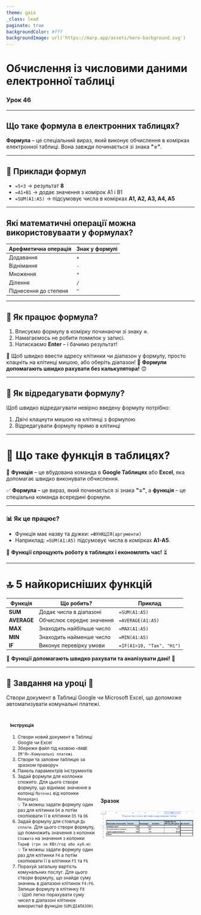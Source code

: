 ```yaml
---
theme: gaia
_class: lead
paginate: true
backgroundColor: #fff
backgroundImage: url('https://marp.app/assets/hero-background.svg')
---
```


# Обчислення із числовими даними електронної таблиці

### Урок 46

---

## Що таке формула в електронних таблицях?

**Формула** – це спеціальний вираз, який виконує обчислення в комірках електронної таблиці. Вона завжди починається зі знака **"="**.

---

## 📌 Приклади формул
- `=5+3` → результат **8**
- `=A1+B1` → додає значення з комірок A1 і B1
- `=SUM(A1:A5)` → підсумовує числа в комірках **A1, A2, A3, A4, A5**

---

## Які математичні операції можна використовуваати у формулах?

| Арефметична операція  | Знак у формулі |
|-----------------------|----------------|
| Додавання             | `+`            |
| Віднімання            | `-`            |
| Множення              | `*`            |
| Ділення               | `/`            |
| Піднесення до степеня | `^`            |

---

## 🔹 Як працює формула?
1. Вписуємо формулу в комірку починаючи зі знаку **=**.
2. Намагаємось не робити помилок у записі.
3. Натискаємо **Enter** – і бачимо результат!

📌 Щоб швидко ввести адресу клітинки чи діапазон у формулу, просто клацніть на клітинці мишою, або оберіть діапазон!
📌 **Формули допомагають швидко рахувати без калькулятора!** 😊

---

## 📌 Як відредагувати формулу?

Щоб швидко відредагувати невірно введену формулу потрібно:

1. Двічі клацнути мишою на клітинці з формулою
2. Відредагувати формулу прямо в клітинці

---

# 🧮 Що таке функція в таблицях?

📌 **Функція** – це вбудована команда в **Google Таблицях** або **Excel**, яка допомагає швидко виконувати обчислення.

✅ **Формула** – це вираз, який починається зі знака **"="**, а **функція** – це спеціальна команда всередині формули.

---

### 📊 Як це працює?
- Функція має назву та дужки:
  `=ФУНКЦІЯ(аргументи)`
- Наприклад:
  `=SUM(A1:A5)` підсумовує числа в комірках **A1-A5**.

📝 **Функції спрощують роботу в таблицях і економлять час!** ⏳

---

# 🔝 5 найкорисніших функцій

| Функція        | Що робить?  | Приклад |
|---------------|------------|---------|
| **SUM**      | Додає числа в діапазоні | `=SUM(A1:A5)` |
| **AVERAGE**  | Обчислює середнє значення | `=AVERAGE(A1:A5)` |
| **MAX**      | Знаходить найбільше число | `=MAX(A1:A5)` |
| **MIN**      | Знаходить найменше число | `=MIN(A1:A5)` |
| **IF**       | Виконує перевірку умови | `=IF(A1>10, "Так", "Ні")` |

🎯 **Функції допомагають швидко рахувати та аналізувати дані!** 🚀

---

## 💎 Завдання на уроці 💎

Створи документ в Таблиці Google чи Microsoft Excel, що допоможе автоматизувати комунальні платежі.

<style>
.grid-container {
  display: grid;
  grid-template-columns: 50% 50%; /* 30% text, 70% image */
  align-items: center;
}
.text {
  font-size: 12px; /* Adjust text size */
  padding: 10px;
}
img {
  max-width: 100%; /* Ensures the image scales within its space */
  height: auto;
}
</style>

<div class="grid-container">
  <div class="text">
    <h4>Інструкція</h4>
    <ol>
      <li>Створи новий документ в Таблиці Google чи Excel</li>
      <li>Збережи файл під назвою <code><ВАШЕ ІМʼЯ>-Комунальні платежі</code></li>
      <li>Створи та заповни таблицю за зразком праворуч</li>
      <li>Панель параментрів інструментів</li>
      <li>
        Задай формули для коллонки спожито. Для цього створи формулу, що віднімає значення в колонці <code>Поточні</code> від колонки <code>Попередні</code>
        </br>💡 Ти можеш задати формулу один раз для клітинки <code>D4</code> а потім скопіювати її в клітинки <code>D5</code> та <code>D6</code>
      </li>
      <li>
        Задай формулу для стовпця <code>До сплати</code>. Для цього створи формулу, що помножить значення з колонки <code>Спожито</code> на значення з
        колонки <code>Тариф (грн за КВт/год або куб.м)</code>
        </br>💡 Ти можеш задати формулу один раз для клітинки <code>F4</code> а потім скопіювати її в клітинки <code>F5</code> та <code>F6</code>
      </li>
      <li>
        Порахуй загальну вартість комунальних послуг. Для цього створи формулу, що знайде суму значень в діапазоні клітинок <code>F4:F6</code>.
        Запиши формулу в клітинку <code>F8</code>
        </br>💡 Щоб легко порахувати суму чисел в діапазоні клітинок використай функцію <code>SUM(ДІАПАЗОН)</code>
      </li>
    </ol>
  </div>
  <div class="image">
    <h4>Зразок</h4>
    <img src="./assets/46/example-table.png">
  </div>
</div>
